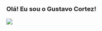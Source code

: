 
### Olá! Eu sou o Gustavo Cortez!

[![]( 	https://img.shields.io/badge/C-00599C?style=for-the-badge&logo=c&logoColor=white)]()
